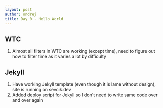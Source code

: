 ```yaml
---
layout: post
author: ondrej
title: Day 0 - Hello World
---
```

## WTC
1. Almost all filters in WTC are working (except time), need to figure out how to filter time as it varies a lot by difficulty

## Jekyll
1. Have working Jekyll template (even though it is lame without design), site is running on sevcik.dev
2. Added deploy script for Jekyll so I don't need to write same code over and over again
